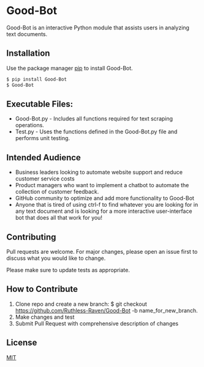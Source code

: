 # Good-Bot

Good-Bot is an interactive Python module that assists users in analyzing text documents.

## Installation

Use the package manager [pip](https://pip.pypa.io/en/stable/) to install Good-Bot.

```bash
$ pip install Good-Bot
$ Good-Bot
```
## Executable Files:
- Good-Bot.py - Includes all functions required for text scraping operations.
- Test.py - Uses the functions defined in the Good-Bot.py file and performs unit testing.

## Intended Audience
- Business leaders looking to automate website support and reduce customer service costs
- Product managers who want to implement a chatbot to automate the collection of customer feedback.
- GitHub community to optimize and add more functionality to Good-Bot
- Anyone that is tired of using ctrl-f to find whatever you are looking for in any text
document and is looking for a more interactive user-interface bot that does all that work for you!

## Contributing
Pull requests are welcome. For major changes, please open an issue first to discuss what you would like to change.

Please make sure to update tests as appropriate.

## How to Contribute 
1. Clone repo and create a new branch: $ git checkout https://github.com/Ruthless-Raven/Good-Bot -b name_for_new_branch.
2. Make changes and test
3. Submit Pull Request with comprehensive description of changes

## License
[MIT](https://choosealicense.com/licenses/mit/)